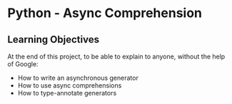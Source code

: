 # Python - Async Comprehension

## Learning Objectives
At the end of this project, to be able to explain to anyone, without the help of Google:

- How to write an asynchronous generator
- How to use async comprehensions
- How to type-annotate generators